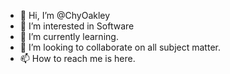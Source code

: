 - 👋 Hi, I’m @ChyOakley
- 👀 I’m interested in Software 
- 🌱 I’m currently learning.
- 💞️ I’m looking to collaborate on all subject matter. 
- 📫 How to reach me is here.

<!---
ChyOakley/ChyOakley is a ✨ special ✨ repository because its `README.md` (this file) appears on your GitHub profile.
You can click the Preview link to take a look at your changes.
--->
